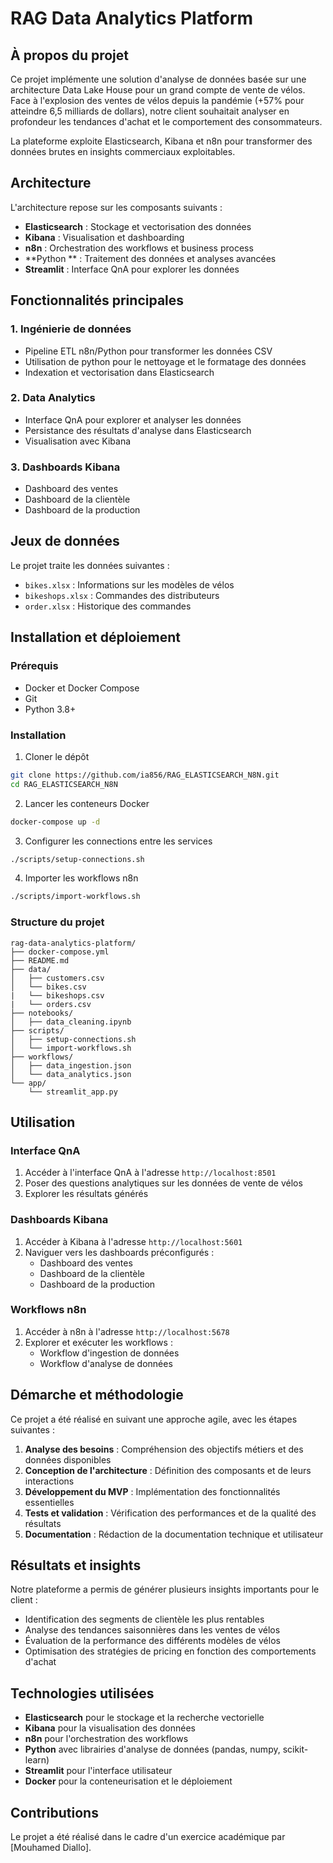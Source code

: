 # RAG Data Analytics Platform

## À propos du projet

Ce projet implémente une solution d'analyse de données basée sur une architecture Data Lake House pour un grand compte de vente de vélos. Face à l'explosion des ventes de vélos depuis la pandémie (+57% pour atteindre 6,5 milliards de dollars), notre client souhaitait analyser en profondeur les tendances d'achat et le comportement des consommateurs.

La plateforme exploite Elasticsearch, Kibana et n8n pour transformer des données brutes en insights commerciaux exploitables.

## Architecture


L'architecture repose sur les composants suivants :
- **Elasticsearch** : Stockage et vectorisation des données
- **Kibana** : Visualisation et dashboarding
- **n8n** : Orchestration des workflows et business process
- **Python ** : Traitement des données et analyses avancées
- **Streamlit** : Interface QnA pour explorer les données

## Fonctionnalités principales

### 1. Ingénierie de données
- Pipeline ETL n8n/Python pour transformer les données CSV
- Utilisation de python pour le nettoyage et le formatage des données
- Indexation et vectorisation dans Elasticsearch

### 2. Data Analytics
- Interface QnA pour explorer et analyser les données
- Persistance des résultats d'analyse dans Elasticsearch
- Visualisation avec Kibana

### 3. Dashboards Kibana
- Dashboard des ventes
- Dashboard de la clientèle
- Dashboard de la production

## Jeux de données

Le projet traite les données suivantes :
- `bikes.xlsx` : Informations sur les modèles de vélos
- `bikeshops.xlsx` : Commandes des distributeurs
- `order.xlsx` : Historique des commandes

## Installation et déploiement

### Prérequis
- Docker et Docker Compose
- Git
- Python 3.8+

### Installation

1. Cloner le dépôt
```bash
git clone https://github.com/ia856/RAG_ELASTICSEARCH_N8N.git
cd RAG_ELASTICSEARCH_N8N
```

2. Lancer les conteneurs Docker
```bash
docker-compose up -d
```

3. Configurer les connections entre les services
```bash
./scripts/setup-connections.sh
```

4. Importer les workflows n8n
```bash
./scripts/import-workflows.sh
```

### Structure du projet

```
rag-data-analytics-platform/
├── docker-compose.yml
├── README.md
├── data/
│   ├── customers.csv
│   └── bikes.csv
|   └── bikeshops.csv
|   └── orders.csv
├── notebooks/
│   ├── data_cleaning.ipynb
├── scripts/
│   ├── setup-connections.sh
│   └── import-workflows.sh
├── workflows/
│   ├── data_ingestion.json
│   └── data_analytics.json
└── app/
    └── streamlit_app.py
```

## Utilisation

### Interface QnA

1. Accéder à l'interface QnA à l'adresse `http://localhost:8501`
2. Poser des questions analytiques sur les données de vente de vélos
3. Explorer les résultats générés

### Dashboards Kibana

1. Accéder à Kibana à l'adresse `http://localhost:5601`
2. Naviguer vers les dashboards préconfigurés :
   - Dashboard des ventes
   - Dashboard de la clientèle
   - Dashboard de la production

### Workflows n8n

1. Accéder à n8n à l'adresse `http://localhost:5678`
2. Explorer et exécuter les workflows :
   - Workflow d'ingestion de données
   - Workflow d'analyse de données

## Démarche et méthodologie

Ce projet a été réalisé en suivant une approche agile, avec les étapes suivantes :

1. **Analyse des besoins** : Compréhension des objectifs métiers et des données disponibles
2. **Conception de l'architecture** : Définition des composants et de leurs interactions
3. **Développement du MVP** : Implémentation des fonctionnalités essentielles
4. **Tests et validation** : Vérification des performances et de la qualité des résultats
5. **Documentation** : Rédaction de la documentation technique et utilisateur

## Résultats et insights

Notre plateforme a permis de générer plusieurs insights importants pour le client :

- Identification des segments de clientèle les plus rentables
- Analyse des tendances saisonnières dans les ventes de vélos
- Évaluation de la performance des différents modèles de vélos
- Optimisation des stratégies de pricing en fonction des comportements d'achat

## Technologies utilisées

- **Elasticsearch** pour le stockage et la recherche vectorielle
- **Kibana** pour la visualisation des données
- **n8n** pour l'orchestration des workflows
- **Python** avec librairies d'analyse de données (pandas, numpy, scikit-learn)
- **Streamlit** pour l'interface utilisateur
- **Docker** pour la conteneurisation et le déploiement

## Contributions

Le projet a été réalisé dans le cadre d'un exercice académique par [Mouhamed Diallo].
